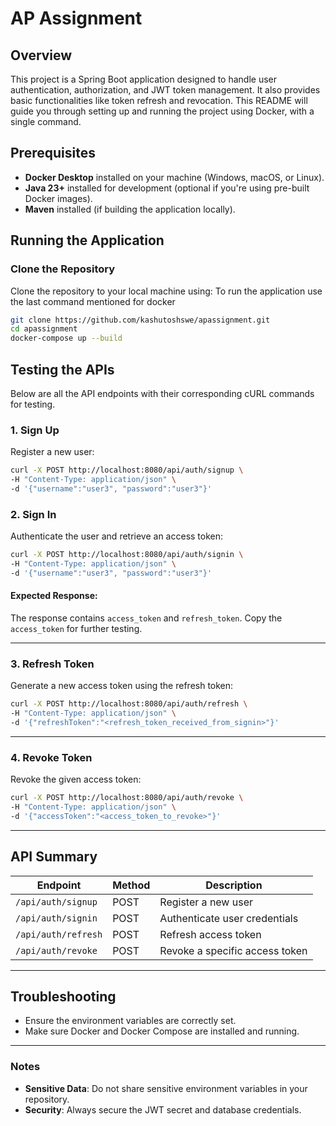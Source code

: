 
# AP Assignment

## Overview
This project is a Spring Boot application designed to handle user authentication, authorization, and JWT token management. It also provides basic functionalities like token refresh and revocation. This README will guide you through setting up and running the project using Docker, with a single command.

## Prerequisites

- **Docker Desktop** installed on your machine (Windows, macOS, or Linux).
- **Java 23+** installed for development (optional if you're using pre-built Docker images).
- **Maven** installed (if building the application locally).

## Running the Application

### Clone the Repository

Clone the repository to your local machine using:
To run the application use the last command mentioned for docker

```bash
git clone https://github.com/kashutoshswe/apassignment.git
cd apassignment
docker-compose up --build
```


## Testing the APIs

Below are all the API endpoints with their corresponding cURL commands for testing.

### 1. Sign Up
Register a new user:
```bash
curl -X POST http://localhost:8080/api/auth/signup \
-H "Content-Type: application/json" \
-d '{"username":"user3", "password":"user3"}'
```

### 2. Sign In
Authenticate the user and retrieve an access token:
```bash
curl -X POST http://localhost:8080/api/auth/signin \
-H "Content-Type: application/json" \
-d '{"username":"user3", "password":"user3"}'
```

#### Expected Response:
The response contains `access_token` and `refresh_token`. Copy the `access_token` for further testing.

---

### 3. Refresh Token
Generate a new access token using the refresh token:
```bash
curl -X POST http://localhost:8080/api/auth/refresh \
-H "Content-Type: application/json" \
-d '{"refreshToken":"<refresh_token_received_from_signin>"}'
```

---

### 4. Revoke Token
Revoke the given access token:
```bash
curl -X POST http://localhost:8080/api/auth/revoke \
-H "Content-Type: application/json" \
-d '{"accessToken":"<access_token_to_revoke>"}'
```

---

## API Summary
| Endpoint                  | Method | Description                      |
|---------------------------|--------|----------------------------------|
| `/api/auth/signup`        | POST   | Register a new user              |
| `/api/auth/signin`        | POST   | Authenticate user credentials    |
| `/api/auth/refresh`       | POST   | Refresh access token             |
| `/api/auth/revoke`        | POST   | Revoke a specific access token   |

---

## Troubleshooting
- Ensure the environment variables are correctly set.
- Make sure Docker and Docker Compose are installed and running.

---

### Notes
- **Sensitive Data**: Do not share sensitive environment variables in your repository.
- **Security**: Always secure the JWT secret and database credentials.
